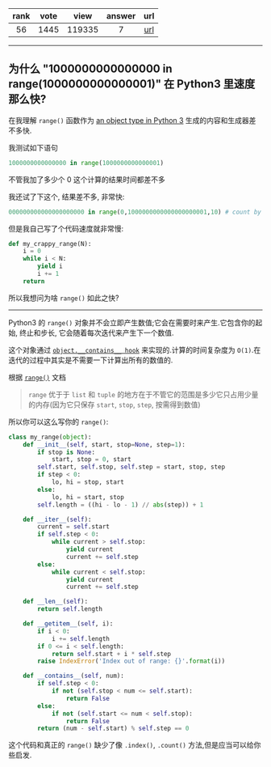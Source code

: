 
| rank | vote | view | answer | url |
|:-:|:-:|:-:|:-:|:-:|
|56|1445|119335|7| [url](http://stackoverflow.com/questions/30081275/why-is-1000000000000000-in-range1000000000000001-so-fast-in-python-3) |
***

## 为什么 "1000000000000000 in range(1000000000000001)" 在 Python3 里速度那么快?

在我理解 `range()` 函数作为 [an object type in Python 3](https://docs.python.org/3/library/stdtypes.html#typesseq-range) 生成的内容和生成器差不多快.

我测试如下语句

```python
1000000000000000 in range(1000000000000001)
```

不管我加了多少个 0 这个计算的结果时间都差不多

我还试了下这个, 结果差不多, 非常快:

```python
000000000000000000000 in range(0,1000000000000000000001,10) # count by tens
```

但是我自己写了个代码速度就非常慢:

```python
def my_crappy_range(N):
    i = 0
    while i < N:
        yield i
        i += 1
    return
```

所以我想问为啥 `range()` 如此之快?

***

Python3 的 `range()` 对象并不会立即产生数值;它会在需要时来产生.它包含你的起始, 终止和步长, 它会随着每次迭代来产生下一个数值.

这个对象通过 [`object.__contains__ hook`](https://docs.python.org/3/reference/datamodel.html#object.__contains__) 来实现的.计算的时间复杂度为 `O(1)`.在迭代的过程中其实是不需要一下计算出所有的数值的.

根据 [`range()`](https://docs.python.org/3/library/stdtypes.html#range) 文档

> `range` 优于于 `list` 和 `tuple` 的地方在于不管它的范围是多少它只占用少量的内存(因为它只保存 `start`, `stop`, `step`, 按需得到数值)

所以你可以这么写你的 `range()`:

```python
class my_range(object):
    def __init__(self, start, stop=None, step=1):
        if stop is None:
            start, stop = 0, start
        self.start, self.stop, self.step = start, stop, step
        if step < 0:
            lo, hi = stop, start
        else:
            lo, hi = start, stop
        self.length = ((hi - lo - 1) // abs(step)) + 1

    def __iter__(self):
        current = self.start
        if self.step < 0:
            while current > self.stop:
                yield current
                current += self.step
        else:
            while current < self.stop:
                yield current
                current += self.step

    def __len__(self):
        return self.length

    def __getitem__(self, i):
        if i < 0:
            i += self.length
        if 0 <= i < self.length:
            return self.start + i * self.step
        raise IndexError('Index out of range: {}'.format(i))

    def __contains__(self, num):
        if self.step < 0:
            if not (self.stop < num <= self.start):
                return False
        else:
            if not (self.start <= num < self.stop):
                return False
        return (num - self.start) % self.step == 0
```

这个代码和真正的 `range()` 缺少了像 `.index()`, `.count()` 方法,但是应当可以给你些启发.

